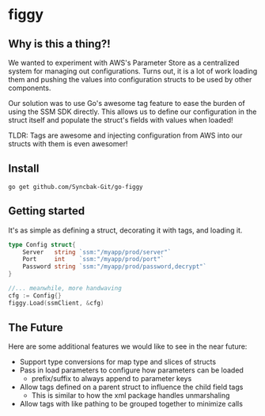 
# figgy

## Why is this a thing?!
We wanted to experiment with AWS's Parameter Store as a centralized system for managing out configurations.  Turns out, it is a lot of work loading them and pushing the values into configuration structs to be used by other components.  

Our solution was to use Go's awesome tag feature to ease the burden of using the SSM SDK directly.  This allows us to define our configuration in the struct itself and populate the struct's fields with values when loaded!

TLDR: Tags are awesome and injecting configuration from AWS into our structs with them is even awesomer!

## Install

`go get github.com/Syncbak-Git/go-figgy`

## Getting started

It's as simple as defining a struct, decorating it with tags, and loading it.

```Go
type Config struct{
    Server   string `ssm:"/myapp/prod/server"`
    Port     int    `ssm:"/myapp/prod/port"`
    Password string `ssm:"/myapp/prod/password,decrypt"`
}

//... meanwhile, more handwaving
cfg := Config{}
figgy.Load(ssmClient, &cfg)
```

## The Future

Here are some additional features we would like to see in the near future:

- Support type conversions for map type and slices of structs
- Pass in load parameters to configure how parameters can be loaded
  - prefix/suffix to always append to parameter keys
- Allow tags defined on a parent struct to influence the child field tags
  - This is similar to how the xml package handles unmarshaling
- Allow tags with like pathing to be grouped together to minimize calls